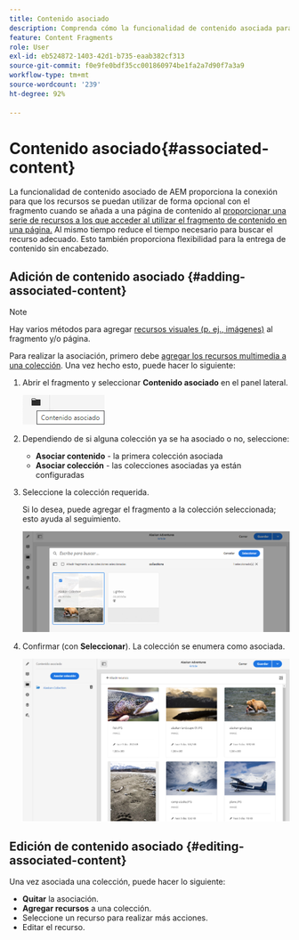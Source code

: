 ```yaml
---
title: Contenido asociado
description: Comprenda cómo la funcionalidad de contenido asociada para los fragmentos de contenido proporciona la conexión para que los recursos se utilicen (opcionalmente) con el fragmento, lo que añade flexibilidad adicional a la creación de páginas y a la entrega de contenido sin encabezado.
feature: Content Fragments
role: User
exl-id: eb524872-1403-42d1-b735-eaab382cf313
source-git-commit: f0e9fe0bdf35cc001860974be1fa2a7d90f7a3a9
workflow-type: tm+mt
source-wordcount: '239'
ht-degree: 92%

---
```


# Contenido asociado{#associated-content}

La funcionalidad de contenido asociado de AEM proporciona la conexión para que los recursos se puedan utilizar de forma opcional con el fragmento cuando se añada a una página de contenido al [proporcionar una serie de recursos a los que acceder al utilizar el fragmento de contenido en una página.](/help/sites-cloud/authoring/fundamentals/content-fragments.md#using-associated-content) Al mismo tiempo reduce el tiempo necesario para buscar el recurso adecuado. Esto también proporciona flexibilidad para la entrega de contenido sin encabezado.

## Adición de contenido asociado {#adding-associated-content}

>[!NOTE]
>
>Hay varios métodos para agregar [recursos visuales (p. ej., imágenes)](/help/sites-cloud/administering/content-fragments/content-fragments.md#fragments-with-visual-assets) al fragmento y/o página.

Para realizar la asociación, primero debe [agregar los recursos multimedia a una colección](/help/assets/manage-collections.md). Una vez hecho esto, puede hacer lo siguiente:

1. Abrir el fragmento y seleccionar **Contenido asociado** en el panel lateral.

   ![Contenido asociado](assets/cfm-assoc-content-01.png)

1. Dependiendo de si alguna colección ya se ha asociado o no, seleccione:

   * **Asociar contenido** - la primera colección asociada
   * **Asociar colección** - las colecciones asociadas ya están configuradas

1. Seleccione la colección requerida.

   Si lo desea, puede agregar el fragmento a la colección seleccionada; esto ayuda al seguimiento.

   ![Seleccionar la colección](assets/cfm-assoc-content-02.png)

1. Confirmar (con **Seleccionar**). La colección se enumera como asociada.

   ![cfm-6420-05](assets/cfm-assoc-content-03.png)

## Edición de contenido asociado {#editing-associated-content}

Una vez asociada una colección, puede hacer lo siguiente:

* **Quitar** la asociación.
* **Agregar recursos** a una colección.
* Seleccione un recurso para realizar más acciones.
* Editar el recurso.
